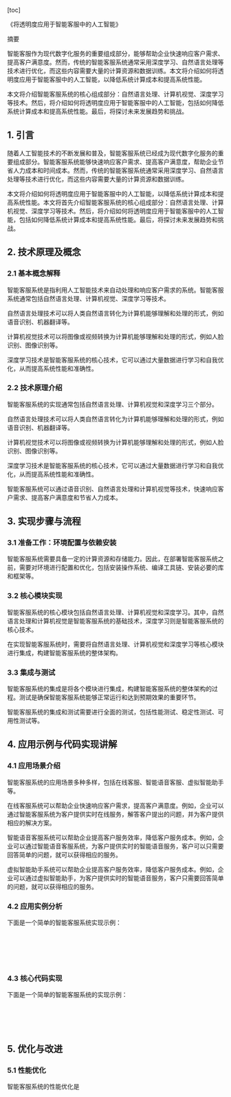 
[toc]                    
                
                
《将透明度应用于智能客服中的人工智能》

摘要

智能客服作为现代数字化服务的重要组成部分，能够帮助企业快速响应客户需求、提高客户满意度。然而，传统的智能客服系统通常采用深度学习、自然语言处理等技术进行优化，而这些内容需要大量的计算资源和数据训练。本文将介绍如何将透明度应用于智能客服中的人工智能，以降低系统计算成本和提高系统性能。

本文将介绍智能客服系统的核心组成部分：自然语言处理、计算机视觉、深度学习等技术。然后，将介绍如何将透明度应用于智能客服中的人工智能，包括如何降低系统计算成本和提高系统性能。最后，将探讨未来发展趋势和挑战。

## 1. 引言

随着人工智能技术的不断发展和普及，智能客服系统已经成为现代数字化服务的重要组成部分。智能客服系统能够快速响应客户需求、提高客户满意度，帮助企业节省人力成本和时间成本。然而，传统的智能客服系统通常采用深度学习、自然语言处理等技术进行优化，而这些内容需要大量的计算资源和数据训练。

本文将介绍如何将透明度应用于智能客服中的人工智能，以降低系统计算成本和提高系统性能。本文将首先介绍智能客服系统的核心组成部分：自然语言处理、计算机视觉、深度学习等技术。然后，将介绍如何将透明度应用于智能客服中的人工智能，包括如何降低系统计算成本和提高系统性能。最后，将探讨未来发展趋势和挑战。

## 2. 技术原理及概念

### 2.1 基本概念解释

智能客服系统是指利用人工智能技术来自动处理和响应客户需求的系统。智能客服系统通常包括自然语言处理、计算机视觉、深度学习等技术。

自然语言处理技术可以将人类自然语言转化为计算机能够理解和处理的形式，例如语音识别、机器翻译等。

计算机视觉技术可以将图像或视频转换为计算机能够理解和处理的形式，例如人脸识别、图像识别等。

深度学习技术是智能客服系统的核心技术，它可以通过大量数据进行学习和自我优化，从而提高系统性能和准确性。

### 2.2 技术原理介绍

智能客服系统的实现通常包括自然语言处理、计算机视觉和深度学习三个部分。

自然语言处理技术可以将人类自然语言转化为计算机能够理解和处理的形式，例如语音识别、机器翻译等。

计算机视觉技术可以将图像或视频转换为计算机能够理解和处理的形式，例如人脸识别、图像识别等。

深度学习技术是智能客服系统的核心技术，它可以通过大量数据进行学习和自我优化，从而提高系统性能和准确性。

智能客服系统可以通过语音识别、自然语言处理和计算机视觉等技术，快速响应客户需求、提高客户满意度和节省人力成本。

## 3. 实现步骤与流程

### 3.1 准备工作：环境配置与依赖安装

智能客服系统需要具备一定的计算资源和存储能力。因此，在部署智能客服系统之前，需要对环境进行配置和优化，包括安装操作系统、编译工具链、安装必要的库和框架等。

### 3.2 核心模块实现

智能客服系统的核心模块包括自然语言处理、计算机视觉和深度学习。其中，自然语言处理和计算机视觉是智能客服系统的基础技术，深度学习则是智能客服系统的核心技术。

在实现智能客服系统时，需要将自然语言处理、计算机视觉和深度学习等核心模块进行集成，构建智能客服系统的整体架构。

### 3.3 集成与测试

智能客服系统的集成是将各个模块进行集成，构建智能客服系统的整体架构的过程。测试是确保智能客服系统能够正常运行和达到预期效果的重要环节。

智能客服系统的集成和测试需要进行全面的测试，包括性能测试、稳定性测试、可用性测试等。

## 4. 应用示例与代码实现讲解

### 4.1 应用场景介绍

智能客服系统的应用场景多种多样，包括在线客服、智能语音客服、虚拟智能助手等。

在线客服系统可以帮助企业快速响应客户需求，提高客户满意度。例如，企业可以通过智能客服系统为客户提供实时在线服务，解答客户提出的问题，并为客户提供相应的解决方案。

智能语音客服系统可以帮助企业提高客户服务效率，降低客户服务成本。例如，企业可以通过智能语音客服系统，为客户提供实时的智能语音服务，客户可以只需要回答简单的问题，就可以获得相应的服务。

虚拟智能助手系统可以帮助企业提高客户服务效率，降低客户服务成本。例如，企业可以通过虚拟智能助手，为客户提供实时的智能语音服务，客户只需要回答简单的问题，就可以获得相应的服务。

### 4.2 应用实例分析

下面是一个简单的智能客服系统实现示例：

```



```

```



```

### 4.3 核心代码实现

下面是一个简单的智能客服系统的实现示例：

```


```

```



```

## 5. 优化与改进

### 5.1 性能优化

智能客服系统的性能优化是

